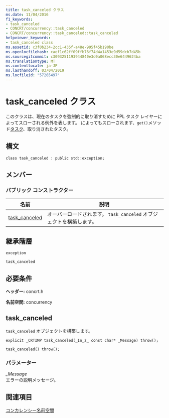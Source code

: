 ```yaml
---
title: task_canceled クラス
ms.date: 11/04/2016
f1_keywords:
- task_canceled
- CONCRT/concurrency::task_canceled
- CONCRT/concurrency::task_canceled::task_canceled
helpviewer_keywords:
- task_canceled class
ms.assetid: c3f0b234-2cc1-435f-a48e-995f45b190be
ms.openlocfilehash: caef1c62ff09ffb76f74d4a1453e9d59dcb7d45b
ms.sourcegitcommit: c3093251193944840e3d0a068ecc30e6449624ba
ms.translationtype: MT
ms.contentlocale: ja-JP
ms.lasthandoff: 03/04/2019
ms.locfileid: "57265497"
---
```

# <a name="taskcanceled-class"></a>task_canceled クラス

このクラスは、現在のタスクを強制的に取り消すために PPL タスク レイヤーによってスローされる例外を表します。 によってもスローされます、`get()`メソッド[タスク](/visualstudio/extensibility/debugger/task-class-internal-members)、取り消されたタスク。

## <a name="syntax"></a>構文

```
class task_canceled : public std::exception;
```

## <a name="members"></a>メンバー

### <a name="public-constructors"></a>パブリック コンストラクター

|名前|説明|
|----------|-----------------|
|[task_canceled](#ctor)|オーバーロードされます。 `task_canceled` オブジェクトを構築します。|

## <a name="inheritance-hierarchy"></a>継承階層

`exception`

`task_canceled`

## <a name="requirements"></a>必要条件

**ヘッダー:** concrt.h

**名前空間:** concurrency

##  <a name="ctor"></a> task_canceled

`task_canceled` オブジェクトを構築します。

```
explicit _CRTIMP task_canceled(_In_z_ const char* _Message) throw();

task_canceled() throw();
```

### <a name="parameters"></a>パラメーター

*_Message*<br/>
エラーの説明メッセージ。

## <a name="see-also"></a>関連項目

[コンカレンシー名前空間](concurrency-namespace.md)

